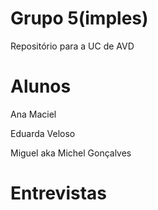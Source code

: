 # Grupo 5(imples)

Repositório para a UC de AVD

# Alunos
Ana Maciel

Eduarda Veloso

Miguel aka Michel Gonçalves

# Entrevistas
